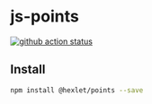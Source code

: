 # js-points

[![github action status](https://github.com/hexlet-components/js-points/workflows/Node%20CI/badge.svg)](https://github.com/hexlet-components/js-points/actions)

## Install

```sh
npm install @hexlet/points --save
```